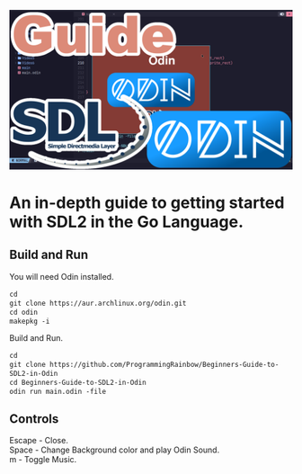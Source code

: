 ![Screenshot](screenshot.png)

# An in-depth guide to getting started with SDL2 in the Go Language.

## Build and Run
You will need Odin installed.
```
cd
git clone https://aur.archlinux.org/odin.git
cd odin
makepkg -i
```
Build and Run.
```
cd
git clone https://github.com/ProgrammingRainbow/Beginners-Guide-to-SDL2-in-Odin
cd Beginners-Guide-to-SDL2-in-Odin
odin run main.odin -file
```
## Controls
Escape - Close. \
Space - Change Background color and play Odin Sound. \
m - Toggle Music.
